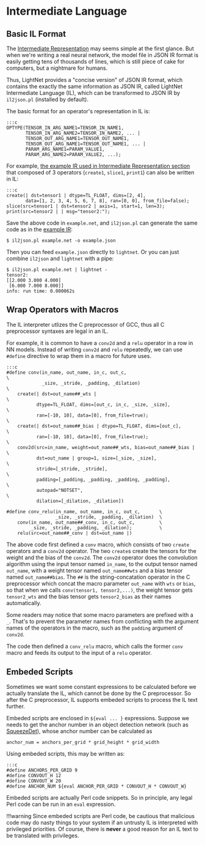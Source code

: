 # Intermediate Language

## Basic IL Format

The [Intermediate Representation](Intermediate-Representation.md) may seems
simple at the first glance. But when we're writing a real neural network,
the model file in JSON IR format is easily getting tens of thousands of lines,
which is still piece of cake for computers, but a nightmare for humans.

Thus, LightNet provides a "concise version" of JSON IR format, which contains
the exactly the same information as JSON IR, called LightNet Intermediate
Language (IL), which can be transformed to JSON IR by `il2json.pl` (installed
by default).

The basic format for an operator's representation in IL is:

    :::c
    OPTYPE(TENSOR_IN_ARG_NAME1=TENSOR_IN_NAME1, 
           TENSOR_IN_ARG_NAME2=TENSOR_IN_NAME2, ... |
           TENSOR_OUT_ARG_NAME1=TENSOR_OUT_NAME1,
           TENSOR_OUT_ARG_NAME1=TENSOR_OUT_NAME1, ... |
           PARAM_ARG_NAME1=PARAM_VALUE1,
           PARAM_ARG_NAME2=PARAM_VALUE2, ...);
           
For example, [the example IR used in Intermediate Representation section](Intermediate-Representation.md#example)
that composed of 3 operators (`create1`, `slice1`, `print1`) can also be written
in IL:

    :::c
    create(| dst=tensor1 | dtype=TL_FLOAT, dims=[2, 4],
           data=[1, 2, 3, 4, 5, 6, 7, 8], ran=[0, 0], from_file=false);
    slice(src=tensor1 | dst=tensor2 | axis=1, start=1, len=3);
    print(src=tensor2 | | msg="tensor2:");
    
Save the above code in `example.net`, and `il2json.pl` can generate the same code
as in the [example IR](Intermediate-Representation.md#example):

    $ il2json.pl example.net -o example.json

Then you can feed `example.json` directly to `lightnet`. Or you can just combine 
`il2json` and `lightnet` with a pipe:
    
    $ il2json.pl example.net | lightnet -
    tensor2:
    [[2.000 3.000 4.000]
     [6.000 7.000 8.000]]
    info: run time: 0.000062s

## Wrap Operators with Macros

The IL interpreter utlizes the C preprocessor of GCC, thus all C preprocessor
syntaxes are legal in an IL.

For example, it is common to have a `conv2d` and a `relu` operator in a row in
NN models. Instead of writing `conv2d` and `relu` repeatedly, we can use
`#define` directive to wrap them in a macro for future uses.

    :::c
    #define conv(in_name, out_name, in_c, out_c,                            \
                 _size, _stride, _padding, _dilation)                       \
        create(| dst=out_name##_wts |                                       \
               dtype=TL_FLOAT, dims=[out_c, in_c, _size, _size],            \
               ran=[-10, 10], data=[0], from_file=true);                    \
        create(| dst=out_name##_bias | dtype=TL_FLOAT, dims=[out_c],        \
               ran=[-10, 10], data=[0], from_file=true);                    \
        conv2d(src=in_name, weight=out_name##_wts, bias=out_name##_bias |   \
               dst=out_name | group=1, size=[_size, _size],                 \
               stride=[_stride, _stride],                                   \
               padding=[_padding, _padding, _padding, _padding],            \
               autopad="NOTSET",                                            \
               dilation=[_dilation, _dilation])

    #define conv_relu(in_name, out_name, in_c, out_c,       \
                      _size, _stride, _padding, _dilation)  \
        conv(in_name, out_name##_conv, in_c, out_c,         \
             _size, _stride, _padding, _dilation);          \
        relu(src=out_name##_conv | dst=out_name |)

The above code first defined a `conv` macro, which consists of two `create`
operators and a `conv2d` operator. The two `create`s create the tensors
for the weight and the bias of the `conv2d`. The `conv2d` operator does the
convolution algorithm using the input tensor named `in_name`, to the output
tensor named `out_name`, with a weight tensor named `out_name##wts` and a
bias tensor named `out_name##bias`. The `##` is the string-concatation operator
in the C preprocessor which concat the macro parameter `out_name` with `wts` 
or `bias`, so that when we calls `conv(tensor1, tensor2,...)`, the weight 
tensor gets `tensor2_wts` and the bias tensor gets `tensor2_bias` as their names
automatically.

Some readers may notice that some macro parameters are prefixed with a `_`.
That's to prevent the parameter names from conflicting with the argument
names of the operators in the macro, such as the `padding` argument of `conv2d`.

The code then defined a `conv_relu` macro, which calls the
former `conv` macro and feeds its output to the input of a `relu` operator.

## Embeded Scripts

Sometimes we want some constant expressions to be calculated before we actually
translate the IL, which cannot be done by the C preprocessor.
So after the C preprocessor, IL supports embeded scripts to process the IL text
further.

Embeded scripts are enclosed in `${eval ... }` expressions. Suppose we needs
to get the anchor number in an object detection network 
(such as [SqueezeDet](https://arxiv.org/abs/1612.01051)), whose anchor number can be
calculated as

    anchor_num = anchors_per_grid * grid_height * grid_width
    
Using embeded scripts, this may be written as:

    :::c
    #define ANCHORS_PER_GRID 9
    #define CONVOUT_H 12
    #define CONVOUT_W 20
    #define ANCHOR_NUM ${eval ANCHOR_PER_GRID * CONVOUT_H * CONVOUT_W}

Embeded scripts are actually Perl code snippets. So in principle, any legal Perl
code can be run in an `eval` expression.

!!!warning
    Since embeded scripts are Perl code, be cautious that malicious code may
    do nasty things to your system if an untrusty IL is interpreted with
    privileged priorities. Of course, there is **never** a good reason for an IL
    text to be translated with privileges.
